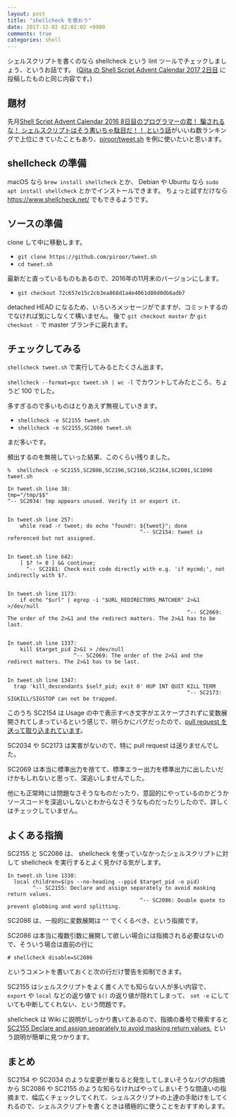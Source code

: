 ```yaml
---
layout: post
title: "shellcheck を使おう"
date: 2017-12-02 02:02:02 +0900
comments: true
categories: shell
---
```

シェルスクリプトを書くのなら shellcheck という lint ツールでチェックしましょう、というお話です。
([Qiita の Shell Script Advent Calendar 2017 2日目](https://qiita.com/znz/items/63a3d581e8ed6ff11b8e) に投稿したものと同じ内容です。)

<!--more-->

## 題材

先月[Shell Script Advent Calendar 2016 8日目のプログラマーの君！ 騙されるな！ シェルスクリプトはそう書いちゃ駄目だ！！ という話](https://qiita.com/piroor/items/77233173707a0baa6360)がいいね数ランキングで上位にきていたこともあり、[piroor/tweet.sh](https://github.com/piroor/tweet.sh) を例に使いたいと思います。

## shellcheck の準備

macOS なら `brew install shellcheck` とか、 Debian や Ubuntu なら `sudo apt install shellcheck` とかでインストールできます。
ちょっと試すだけなら https://www.shellcheck.net/ でもできるようです。

## ソースの準備

clone して中に移動します。

- `git clone https://github.com/piroor/tweet.sh`
- `cd tweet.sh`

最新だと直っているものもあるので、2016年の11月末のバージョンにします。

- `git checkout 72c657e15c2cb3ea868d1a4e4061d80d0db6adb7`

detached HEAD になるため、いろいろメッセージがでますが、コミットするのでなければ気にしなくて構いません。
後で `git checkout master` か `git checkout -` で master ブランチに戻れます。

<!--
git checkout '@{2016-12-01}' にしていたらうまくいかなかったので変更したら、以下の文が無関係になってしまった。

個人的には、ブレース展開を避けるために `{}` を含む引数は常にクオートするようにしていますが、この例の場合は展開されないのでクオートしなくても良いようです。
大丈夫かどうか考えるのが面倒なら、そのまま渡したい場合は常にクオートする方が考えるのが楽です。
-->

## チェックしてみる

`shellcheck tweet.sh` で実行してみるとたくさん出ます。

`shellcheck --format=gcc tweet.sh | wc -l` でカウントしてみたところ、ちょうど 100 でした。

多すぎるので多いものはとりあえず無視していきます。

- `shellcheck -e SC2155 tweet.sh`
- `shellcheck -e SC2155,SC2086 tweet.sh`

まだ多いです。

頻出するのを無視していった結果、このくらい残りました。

```
%  shellcheck -e SC2155,SC2086,SC2196,SC2166,SC2164,SC2001,SC1090 tweet.sh

In tweet.sh line 38:
tmp="/tmp/$$"
^-- SC2034: tmp appears unused. Verify it or export it.


In tweet.sh line 257:
    while read -r tweet; do echo "found!: ${tweet}"; done
                                          ^-- SC2154: tweet is referenced but not assigned.


In tweet.sh line 642:
    [ $? != 0 ] && continue;
      ^-- SC2181: Check exit code directly with e.g. 'if mycmd;', not indirectly with $?.


In tweet.sh line 1173:
    if echo "$url" | egrep -i "$URL_REDIRECTORS_MATCHER" 2>&1 >/dev/null
                                                         ^-- SC2069: The order of the 2>&1 and the redirect matters. The 2>&1 has to be last.


In tweet.sh line 1337:
    kill $target_pid 2>&1 > /dev/null
                     ^-- SC2069: The order of the 2>&1 and the redirect matters. The 2>&1 has to be last.


In tweet.sh line 1347:
  trap 'kill_descendants $self_pid; exit 0' HUP INT QUIT KILL TERM
                                                         ^-- SC2173: SIGKILL/SIGSTOP can not be trapped.
```

このうち SC2154 は Usage の中で表示すべき文字がエスケープされずに変数展開されてしまっているという感じで、明らかにバグだったので、[pull request を送って取り込まれています](https://github.com/piroor/tweet.sh/pull/2)。

SC2034 や SC2173 は実害がないので、特に pull request は送りませんでした。

SC2069 は本当に標準出力を捨てて、標準エラー出力を標準出力に出したいだけかもしれないと思って、深追いしませんでした。

他にも正常時には問題なさそうなものだったり、意図的にやっているのかどうかソースコードを深追いしないとわからなさそうなものだったりしたので、詳しくはチェックしていません。

## よくある指摘

SC2155 と SC2086 は、 shellcheck を使っていなかったシェルスクリプトに対して shellcheck を実行するとよく見かける気がします。

```
In tweet.sh line 1330:
  local children=$(ps --no-heading --ppid $target_pid -o pid)
        ^-- SC2155: Declare and assign separately to avoid masking return values.
                                          ^-- SC2086: Double quote to prevent globbing and word splitting.
```

SC2086 は、一般的に変数展開は `""` でくくるべき、という指摘です。

SC2086 は本当に複数引数に展開して欲しい場合には指摘される必要はないので、そういう場合は直前の行に

    # shellcheck disable=SC2086

というコメントを書いておくと次の行だけ警告を抑制できます。

SC2155 はシェルスクリプトをよく書く人でも知らない人が多い内容で、 `export` や `local` などの返り値で `$()` の返り値が隠れてしまって、 `set -e` にしていても中断してくれない、という問題です。

shellcheck は Wiki に説明がしっかり書いてあるので、指摘の番号で検索すると [SC2155 Declare and assign separately to avoid masking return values.](https://github.com/koalaman/shellcheck/wiki/SC2155) という説明が簡単に見つかります。

## まとめ

SC2154 や SC2034 のような変更が重なると発生してしまいそうなバグの指摘から SC2086 や SC2155 のような知らなければやってしまいそうな間違いの指摘まで、幅広くチェックしてくれて、シェルスクリプトの上達の手助けをしてくれるので、シェルスクリプトを書くときは積極的に使うことをおすすめします。

